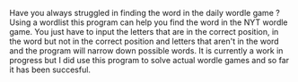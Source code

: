 Have you always struggled in finding the word in the daily wordle game ? Using a wordlist this program can help you find the word in the NYT wordle game. You just have to input the letters that are in the correct position, in the word but not in the correct position and letters that aren't in the word and the program will narrow down possible words. It is currently a work in progress but I did use this program to solve actual wordle games and so far it has been succesful.
